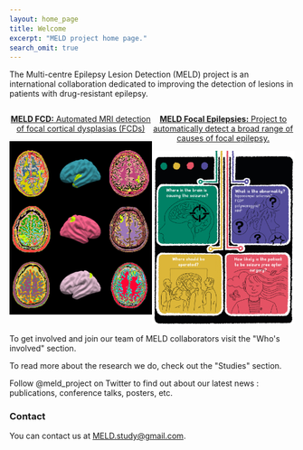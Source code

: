 ```yaml
---
layout: home_page
title: Welcome
excerpt: "MELD project home page."
search_omit: true
---
```



  The Multi-centre Epilepsy Lesion Detection (MELD) project is an international collaboration dedicated to improving the detection of lesions in patients with drug-resistant epilepsy. 

<div style="display:flex; justify-content: space-around;">
  <div>
    <a href="https://meldproject.github.io//studies/MELD_FCD/">
          <p style="text-align:center"><strong>MELD FCD:</strong> Automated MRI detection of focal cortical dysplasias (FCDs)</p>
      <img src="/images/MELD_FCD_thin.png" alt="MELD FCD">
    </a>
  </div>
  <div>
    <a href="https://meldproject.github.io//studies/">
          <p style="text-align:center"><strong>MELD Focal Epilepsies:</strong> Project to automatically detect a broad range of causes of focal epilepsy.</p>
      <img src="/images/MELD_FE.png" alt="MELD Focal Epilepsies">
    </a>
  </div>
</div>


To get involved and join our team of MELD collaborators visit the "Who's involved" section.

To read more about the research we do, check out the "Studies" section.

Follow @meld_project on Twitter to find out about our latest news :  publications, conference talks, posters, etc. 

### Contact

You can contact us at [MELD.study@gmail.com](mailto:MELD.study@gmail.com).

